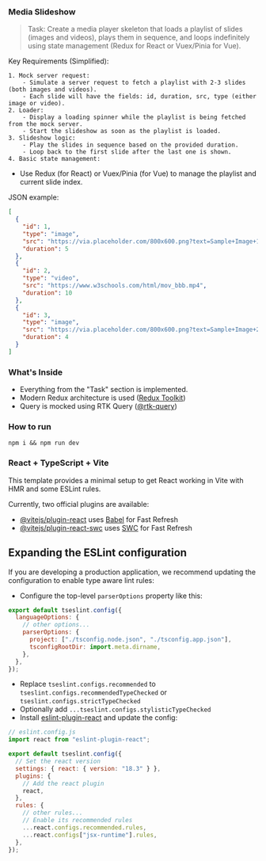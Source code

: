 ### Media Slideshow

> Task:
> Create a media player skeleton that loads a playlist of slides (images and videos), plays them in sequence, and loops indefinitely using state management (Redux for React or Vuex/Pinia for Vue).

Key Requirements (Simplified):

    1. Mock server request:
    	- Simulate a server request to fetch a playlist with 2-3 slides (both images and videos).
    	- Each slide will have the fields: id, duration, src, type (either image or video).
    2. Loader:
    	- Display a loading spinner while the playlist is being fetched from the mock server.
    	- Start the slideshow as soon as the playlist is loaded.
    3. Slideshow logic:
    	- Play the slides in sequence based on the provided duration.
    	- Loop back to the first slide after the last one is shown.
    4. Basic state management:

- Use Redux (for React) or Vuex/Pinia (for Vue) to manage the playlist and current slide index.

JSON example:

```json
[
  {
    "id": 1,
    "type": "image",
    "src": "https://via.placeholder.com/800x600.png?text=Sample+Image+1",
    "duration": 5
  },
  {
    "id": 2,
    "type": "video",
    "src": "https://www.w3schools.com/html/mov_bbb.mp4",
    "duration": 10
  },
  {
    "id": 3,
    "type": "image",
    "src": "https://via.placeholder.com/800x600.png?text=Sample+Image+2",
    "duration": 4
  }
]
```

### What's Inside

- Everything from the "Task" section is implemented.
- Modern Redux architecture is used ([Redux Toolkit](https://redux-toolkit.js.org/))
- Query is mocked using RTK Query ([@rtk-query](https://redux-toolkit.js.org/rtk-query/overview))

### How to run

`npm i && npm run dev`

### React + TypeScript + Vite

This template provides a minimal setup to get React working in Vite with HMR and some ESLint rules.

Currently, two official plugins are available:

- [@vitejs/plugin-react](https://github.com/vitejs/vite-plugin-react/blob/main/packages/plugin-react/README.md) uses [Babel](https://babeljs.io/) for Fast Refresh
- [@vitejs/plugin-react-swc](https://github.com/vitejs/vite-plugin-react-swc) uses [SWC](https://swc.rs/) for Fast Refresh

## Expanding the ESLint configuration

If you are developing a production application, we recommend updating the configuration to enable type aware lint rules:

- Configure the top-level `parserOptions` property like this:

```js
export default tseslint.config({
  languageOptions: {
    // other options...
    parserOptions: {
      project: ["./tsconfig.node.json", "./tsconfig.app.json"],
      tsconfigRootDir: import.meta.dirname,
    },
  },
});
```

- Replace `tseslint.configs.recommended` to `tseslint.configs.recommendedTypeChecked` or `tseslint.configs.strictTypeChecked`
- Optionally add `...tseslint.configs.stylisticTypeChecked`
- Install [eslint-plugin-react](https://github.com/jsx-eslint/eslint-plugin-react) and update the config:

```js
// eslint.config.js
import react from "eslint-plugin-react";

export default tseslint.config({
  // Set the react version
  settings: { react: { version: "18.3" } },
  plugins: {
    // Add the react plugin
    react,
  },
  rules: {
    // other rules...
    // Enable its recommended rules
    ...react.configs.recommended.rules,
    ...react.configs["jsx-runtime"].rules,
  },
});
```
